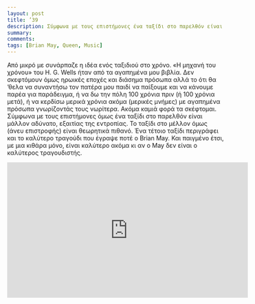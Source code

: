 ```yaml
---
layout: post
title: ’39
description: Σύμφωνα με τους επιστήμονες ένα ταξίδι στο παρελθόν είναι μάλλον αδύνατο, εξαιτίας της εντροπίας. Το ταξίδι στο μέλλον όμως (άνευ επιστροφής) είναι θεωρητικά πιθανό.
summary: 
comments: 
tags: [Brian May, Queen, Music]
---
```


Από μικρό με συνάρπαζε η ιδέα ενός ταξιδιού στο χρόνο. «Η μηχανή του χρόνου» του H. G. Wells ήταν από τα αγαπημένα μου βιβλία. Δεν σκεφτόμουν όμως ηρωικές εποχές και διάσημα πρόσωπα αλλά το ότι θα ’θελα να συναντήσω τον πατέρα μου παιδί να παίξουμε και να κάνουμε παρέα για παράδειγμα, ή να δω την πόλη 100 χρόνια πριν (ή 100 χρόνια μετά), ή να κερδίσω μερικά χρόνια ακόμα (μερικές μνήμες) με αγαπημένα πρόσωπα γνωρίζοντάς τους νωρίτερα. Ακόμα καμιά φορά τα σκέφτομαι. Σύμφωνα με τους επιστήμονες όμως ένα ταξίδι στο παρελθόν είναι μάλλον αδύνατο, εξαιτίας της εντροπίας. Το ταξίδι στο μέλλον όμως (άνευ επιστροφής) είναι θεωρητικά πιθανό. Ένα τέτοιο ταξίδι περιγράφει και το καλύτερο τραγούδι που έγραψε ποτέ o Brian May. Και παιγμένο έτσι, με μια κιθάρα μόνο, είναι καλύτερο ακόμα κι αν ο May δεν είναι ο καλύτερος τραγουδιστής.

<div class="youtube-embed-container">
	<iframe width="560" height="315" src="https://www.youtube.com/embed/2y3PGJGejxA" title="YouTube video player" frameborder="0" allow="accelerometer; autoplay; clipboard-write; encrypted-media; gyroscope; picture-in-picture" allowfullscreen></iframe>
</div>